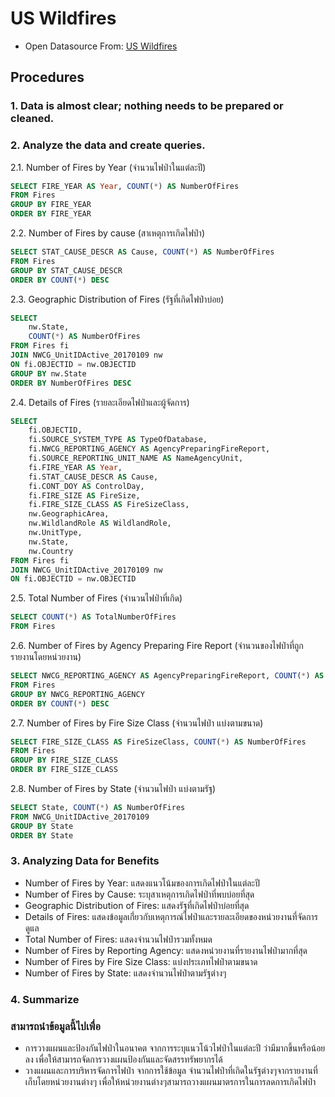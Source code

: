 # US Wildfires
- Open Datasource From: [US Wildfires](https://www.kaggle.com/datasets/rtatman/188-million-us-wildfires)

## Procedures
### 1. Data is almost clear; nothing needs to be prepared or cleaned.
### 2. Analyze the data and create queries.


2.1. Number of Fires by Year (จำนวนไฟป่าในแต่ละปี)
```sql
SELECT FIRE_YEAR AS Year, COUNT(*) AS NumberOfFires
FROM Fires
GROUP BY FIRE_YEAR
ORDER BY FIRE_YEAR
```

2.2. Number of Fires by cause (สาเหตุการเกิดไฟป่า)
```sql
SELECT STAT_CAUSE_DESCR AS Cause, COUNT(*) AS NumberOfFires
FROM Fires
GROUP BY STAT_CAUSE_DESCR
ORDER BY COUNT(*) DESC
```

2.3. Geographic Distribution of Fires (รัฐที่เกิดไฟป่าบ่อย)
```sql
SELECT
    nw.State,
    COUNT(*) AS NumberOfFires
FROM Fires fi
JOIN NWCG_UnitIDActive_20170109 nw
ON fi.OBJECTID = nw.OBJECTID
GROUP BY nw.State
ORDER BY NumberOfFires DESC
```

2.4. Details of Fires (รายละเอียดไฟป่าและผู้จัดการ)
```sql
SELECT
    fi.OBJECTID,
    fi.SOURCE_SYSTEM_TYPE AS TypeOfDatabase,
    fi.NWCG_REPORTING_AGENCY AS AgencyPreparingFireReport,
    fi.SOURCE_REPORTING_UNIT_NAME AS NameAgencyUnit,
    fi.FIRE_YEAR AS Year,
    fi.STAT_CAUSE_DESCR AS Cause,
    fi.CONT_DOY AS ControlDay,
    fi.FIRE_SIZE AS FireSize,
    fi.FIRE_SIZE_CLASS AS FireSizeClass,
    nw.GeographicArea,
    nw.WildlandRole AS WildlandRole,
    nw.UnitType,
    nw.State,
    nw.Country
FROM Fires fi
JOIN NWCG_UnitIDActive_20170109 nw
ON fi.OBJECTID = nw.OBJECTID
```

2.5. Total Number of Fires (จำนวนไฟป่าที่เกิด)
```sql
SELECT COUNT(*) AS TotalNumberOfFires
FROM Fires
```

2.6. Number of Fires by Agency Preparing Fire Report (จำนวนของไฟป่าที่ถูกรายงานโดยหน่วยงาน)
```sql
SELECT NWCG_REPORTING_AGENCY AS AgencyPreparingFireReport, COUNT(*) AS NumberOfFires
FROM Fires
GROUP BY NWCG_REPORTING_AGENCY
ORDER BY COUNT(*) DESC
```

2.7. Number of Fires by Fire Size Class (จำนวนไฟป่า แบ่งตามขนาด)
```sql
SELECT FIRE_SIZE_CLASS AS FireSizeClass, COUNT(*) AS NumberOfFires
FROM Fires
GROUP BY FIRE_SIZE_CLASS
ORDER BY FIRE_SIZE_CLASS
```

2.8. Number of Fires by State (จำนวนไฟป่า แบ่งตามรัฐ)
```sql
SELECT State, COUNT(*) AS NumberOfFires
FROM NWCG_UnitIDActive_20170109
GROUP BY State
ORDER BY State
```
### 3. Analyzing Data for Benefits
- Number of Fires by Year: แสดงแนวโน้มของการเกิดไฟป่าในแต่ละปี
- Number of Fires by Cause: ระบุสาเหตุการเกิดไฟป่าที่พบบ่อยที่สุด
- Geographic Distribution of Fires: แสดงรัฐที่เกิดไฟป่าบ่อยที่สุด
- Details of Fires: แสดงข้อมูลเกี่่ยวกับเหตุการณ์ไฟป่าและรายละเอียดของหน่วยงานที่จัดการดูแล
- Total Number of Fires: แสดงจำนวนไฟป่ารวมทั้งหมด
- Number of Fires by Reporting Agency: แสดงหน่วยงานที่รายงานไฟป่ามากที่สุด
- Number of Fires by Fire Size Class: แบ่งประเภทไฟป่าตามขนาด
- Number of Fires by State: แสดงจำนวนไฟป่าตามรัฐต่างๆ

### 4. Summarize
### สามารถนำข้อมูลนี้ไปเพื่อ
- การวางแผนและป้องกันไฟป่าในอนาคต จากการระบุแนวโน้วไฟป่าในแต่ละปี ว่ามีมากขึ้นหรือน้อยลง เพื่อให้สามารถจัดการวางแผนป้องกันและจัดสรรทรัพยากรได้
- วางแผนและการบริหารจัดการไฟป่า จากการใช้ข้อมูล จำนวนไฟป่าที่เกิดในรัฐต่างๆจากรายงานที่เก็บโดยหน่วยงานต่างๆ เพื่อให้หน่วยงานต่างๆสามารถวางแผนมาตรการในการลดการเกิดไฟป่า

